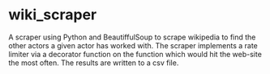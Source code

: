 # wiki_scraper
A scraper using Python and BeautiffulSoup to scrape wikipedia to find the other actors a given actor has worked with. 
The scraper implements a rate limiter via a decorator function on the function which would hit the web-site the most often. 
The results are written to a csv file.

